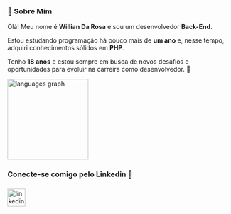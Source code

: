 <h3 align="left">👋 Sobre Mim</h3>

<p>
  Olá! Meu nome é <strong>Willian Da Rosa</strong> e sou um desenvolvedor <strong>Back-End</strong>.  
</p>

<p>
  Estou estudando programação há pouco mais de <strong>um ano</strong> e, nesse tempo, adquiri conhecimentos sólidos em <strong>PHP</strong>.
</p>

<p>
  Tenho <strong>18 anos</strong> e estou sempre em busca de novos desafios e oportunidades para evoluir na carreira como desenvolvedor. 🚀  
</p>

<div align="left">
  <img src="https://github-readme-stats.vercel.app/api/top-langs?username=Dev-WillianDRosa&locale=pt-br&hide_title=false&layout=compact&card_width=320&langs_count=5&theme=dark&hide_border=false&order=2&custom_title=Linguagens%20que%20utilizo%20com%20frequ%C3%AAncia" height="182" alt="languages graph" />
</div>

###

<h3 align="left">Conecte-se comigo pelo Linkedin 🚀</h3>

###

<div align="left">
  <a href="https://www.linkedin.com/in/willian-drosa" target="_blank">
    <img src="https://img.shields.io/static/v1?message=LinkedIn&logo=linkedin&label=&color=0077B5&logoColor=white&labelColor=&style=for-the-badge" height="40" alt="linkedin logo" />
  </a>
</div>
